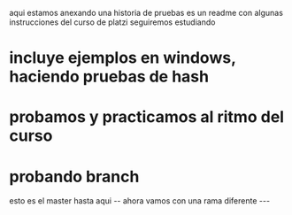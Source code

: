 aqui estamos anexando una historia de pruebas 
es un readme con algunas instrucciones del curso de platzi
seguiremos estudiando

# incluye ejemplos en windows, haciendo pruebas de hash
# probamos y practicamos al ritmo del curso
# probando branch

esto es el master hasta aqui
-- ahora vamos con una rama diferente ---
